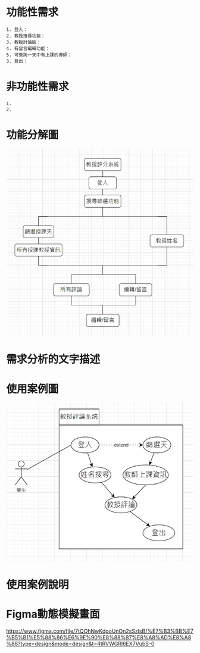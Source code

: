 # 功能性需求
```big zone
1. 登入：
2. 教授搜尋功能：
3. 教授討論版：
4. 有留言編輯功能：
5. 可查詢一天中有上課的導師：
3. 登出：
```

# 非功能性需求
```big zone
1. 
2. 
```

# 功能分解圖
![功能分解圖](功能分解圖.jpg "功能分解圖")

# 需求分析的文字描述


# 使用案例圖
![使用案例圖](使用案例圖.jpg "使用案例圖")

# 使用案例說明

# Figma動態模擬畫面
https://www.figma.com/file/7tQOhNwKdpoUnOn2sSzlsB/%E7%B3%BB%E7%B5%B1%E5%88%86%E6%9E%90%E8%88%87%E8%A8%AD%E8%A8%88?type=design&mode=design&t=4tRVWGRl6EX7VubS-0
